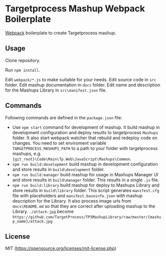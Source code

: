 
# Targetprocess Mashup Webpack Boilerplate

[Webpack](http://webpack.github.io) boilerplate to create Targetprocess mashup.

## Usage

Clone repository. 

Run `npm install`.

Edit `webpack/*.js` to make suitable for your needs. Edit source code in `src` folder. Edit mashup documentation in `docs` folder. Edit name and description for the Mashups Library in `src\manifest.json` file.

## Commands

Following commands are defined in the `package.json` file:
* Use `npm start` command for development of mashup. It build mashup in development configuration and deploy results to targetprocess `Mashups` folder. It also start webpack watcher that rebuild and redeploy code on changes. You need to set enviroment variable `TARGETPROCESS_MASHUPS_PATH` to a path to your folder with targetprocess mashups, e.g. `{git_root}\Code\Main\Tp.Web\JavaScript\Mashups\Common`.
* `npm run build:development` build mashup in development configuration and store results in `build\development` folder.
* `npm run build:manager` build mashup for usage in Mashups Manager UI and store results in `build\manager` folder. This results in a single `.js` file.
* `npm run build:library` build mashup for deploy to Mashups Library and store results in `build\library` folder. This script generates `manifest.cfg` file with placeholders and `manifest.baseinfo.json` with mashup description for the Library. It also process image urls from `docs\README.md` so that they are correct after uploading mashup to the Library. `./attack.jpg` become `https://github.com/TargetProcess/TP3MashupLibrary/raw/master/{mashup_name}/attack.jpg`

## License

MIT (https://opensource.org/licenses/mit-license.php)

